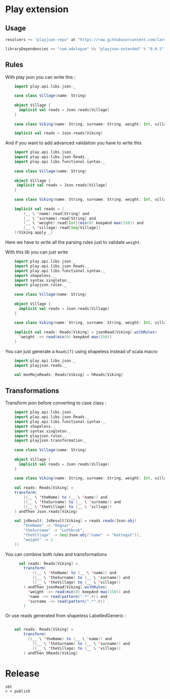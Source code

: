 # Play extension 

## Usage 


```scala 
resolvers += "playjson-repo" at "https://raw.githubusercontent.com/larousso/playjson-extended/master/repository/releases/"

libraryDependencies += "com.adelegue" %% "playjson-extended" % "0.0.1"
``` 

## Rules 

With play json you can write this : 

```scala 
    import play.api.libs.json._
    
    case class Village(name: String)
    
    object Village {
      implicit val reads = Json.reads[Village]
    }
    
    case class Viking(name: String, surname: String, weight: Int, village: Seq[Village])

    implicit val reads = Json.reads[Viking]
```
 
 And if you want to add advanced validation you have to write this 
 
```scala 
    import play.api.libs.json._
    import play.api.libs.json.Reads._
    import play.api.libs.functional.syntax._
    
    case class Village(name: String)
    
    object Village {
     implicit val reads = Json.reads[Village]
    }
    
    case class Viking(name: String, surname: String, weight: Int, village: Seq[Village])
    
    implicit val reads = (
        (__ \ 'name).read[String] and 
        (__ \ 'surname).read[String] and 
        (__ \ 'weight).read[Int](min(0) keepAnd max(150)) and 
        (__ \ 'village).read[Seq[Village]]
    )(Viking.apply _)
```
 
 Here we have to write all the parsing rules just to validate `weight`. 
 
 With this lib you can just write  
 
```scala
    import play.api.libs.json._
    import play.api.libs.json.Reads._
    import play.api.libs.functional.syntax._
    import shapeless._
    import syntax.singleton._
    import playjson.rules._
  
    case class Village(name: String)
    
    object Village {
      implicit val reads = Json.reads[Village]
    }
    
    case class Viking(name: String, surname: String, weight: Int, village: Seq[Village])
    
    implicit val reads: Reads[Viking] = jsonRead[Viking].withRules(
      'weight ->> read(min(0) keepAnd max(150))
    )
```
  
You can just generate a `Reads[T]` using shapeless instead of scala macro 

```scala
    import play.api.libs.json._
    import playjson.reads._
    
    val monMojoReads: Reads[Viking] = hReads[Viking]
```
  
## Transformations

Transform json before converting to case class : 

```scala
    import play.api.libs.json._
    import play.api.libs.json.Reads._
    import play.api.libs.functional.syntax._
    import shapeless._
    import syntax.singleton._
    import playjson.rules._
    import playjson.transformation._
    
    case class Village(name: String)
    
    object Village {
      implicit val reads = Json.reads[Village]
    }
    
    case class Viking(name: String, surname: String, weight: Int, village: Seq[Village])
        
    val reads: Reads[Viking] =
    transform(
        ((__ \ 'theName) to (__ \ 'name)) and
        ((__ \ 'theSurname) to (__ \ 'surname)) and
        ((__ \ 'theVillage) to (__ \ 'village))
    ) andThen Json.reads[Viking]
    
    val jsResult: JsResult[Viking] = reads.reads(Json.obj(
        "theName" -> "Ragnar",
        "theSurname" -> "Lothbrok",
        "theVillage" -> Seq(Json.obj("name" -> "Kattegat")),
        "weight" -> 2
    ))
```

You can combine both rules and transformations 

```scala
      val reads: Reads[Viking] =
        transform(
            ((__ \ 'theName) to (__ \ 'name)) and
            ((__ \ 'theSurname) to (__ \ 'surname)) and
            ((__ \ 'theVillage) to (__ \ 'village))
        ) andThen jsonRead[Viking].withRules(
          'weight ->> read(min(0) keepAnd max(150)) and
          'name ->> read(pattern(".*".r)) and
          'surname ->> read(pattern(".*".r))
        )
```

Or use reads generated from shapeless LabelledGeneric : 

```scala

    val reads: Reads[Viking] =
        transform(
          ((__ \ 'theName) to (__ \ 'name)) and
            ((__ \ 'theSurname) to (__ \ 'surname)) and
            ((__ \ 'theVillage) to (__ \ 'village))
        ) andThen hReads[Viking]
```


# Release 

``` 
sbt 
> + publish 
```